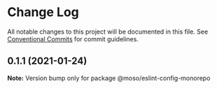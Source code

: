 # Change Log

All notable changes to this project will be documented in this file.
See [Conventional Commits](https://conventionalcommits.org) for commit guidelines.

## 0.1.1 (2021-01-24)

**Note:** Version bump only for package @moso/eslint-config-monorepo
